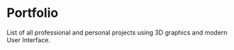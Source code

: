 # Portfolio
List of all professional and personal projects using 3D graphics and modern User Interface.

